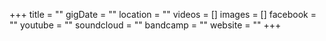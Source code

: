 +++
title = ""
gigDate = ""
location = ""
videos = []
images = []
facebook = ""
youtube = ""
soundcloud = ""
bandcamp = ""
website = ""
+++
